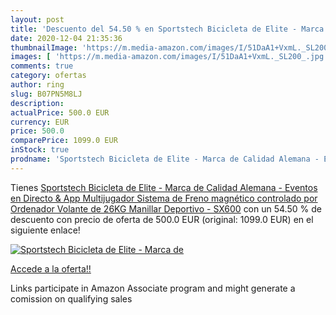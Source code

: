 ```yaml
---
layout: post
title: 'Descuento del 54.50 % en Sportstech Bicicleta de Elite - Marca de'
date: 2020-12-04 21:35:36
thumbnailImage: 'https://m.media-amazon.com/images/I/51DaA1+VxmL._SL200_.jpg'
images: [ 'https://m.media-amazon.com/images/I/51DaA1+VxmL._SL200_.jpg' ]
comments: true
category: ofertas
author: ring
slug: B07PN5M8LJ
description:
actualPrice: 500.0 EUR
currency: EUR
price: 500.0
comparePrice: 1099.0 EUR
inStock: true
prodname: 'Sportstech Bicicleta de Elite - Marca de Calidad Alemana - Eventos en Directo & App Multijugador  Sistema de Freno magnético controlado por Ordenador  Volante de 26KG  Manillar Deportivo - SX600'
---
```


Tienes [Sportstech Bicicleta de Elite - Marca de Calidad Alemana - Eventos en Directo & App Multijugador  Sistema de Freno magnético controlado por Ordenador  Volante de 26KG  Manillar Deportivo - SX600](https://www.amazon.es/dp/B07PN5M8LJ/?tag=tolees-21) con un 54.50 % de descuento con precio de oferta de 500.0 EUR (original: 1099.0 EUR) en el siguiente enlace!

[![Sportstech Bicicleta de Elite - Marca de](https://m.media-amazon.com/images/I/51DaA1+VxmL._SL200_.jpg)](https://www.amazon.es/dp/B07PN5M8LJ/?tag=tolees-21)

[Accede a la oferta!!](https://www.amazon.es/dp/B07PN5M8LJ/?tag=tolees-21)

Links participate in Amazon Associate program and might generate a comission on qualifying sales


